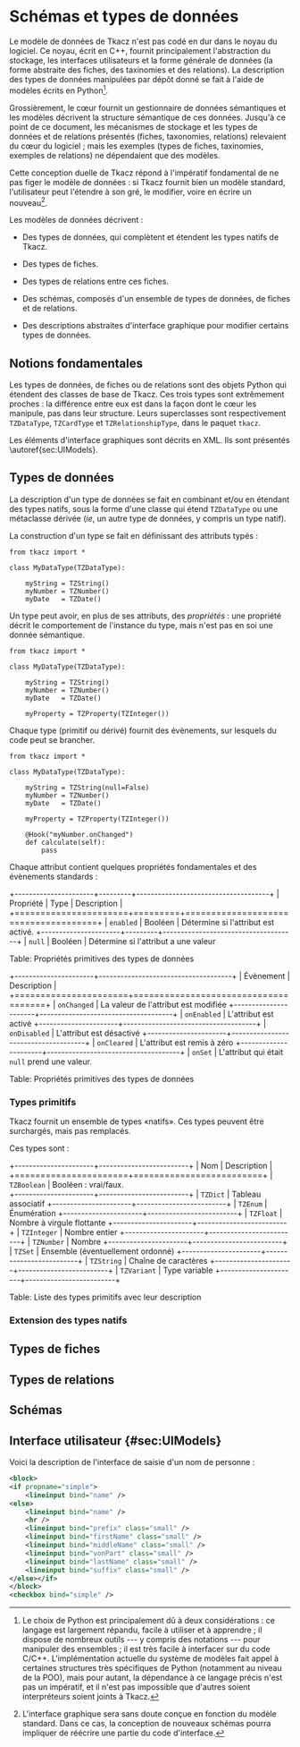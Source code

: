 
# Schémas et types de données

Le modèle de données de Tkacz n'est pas codé en dur dans le noyau du logiciel. Ce noyau, écrit en C++, fournit principalement l'abstraction du stockage, les interfaces utilisateurs et la forme générale de données (la forme abstraite des fiches, des taxinomies et des relations). La description des types de données manipulées par dépôt donné se fait à l'aide de modèles écrits en Python[^why_python].

[^why_python]: Le choix de Python est principalement dû à deux considérations : ce langage est largement répandu, facile à utiliser et à apprendre ; il dispose de nombreux outils --- y compris des notations --- pour manipuler des ensembles ; il est très facile à interfacer sur du code C/C++. L'implémentation actuelle du système de modèles fait appel à certaines structures très spécifiques de Python (notamment au niveau de la POO), mais pour autant, la dépendance à ce langage précis n'est pas un impératif, et il n'est pas impossible que  d'autres soient interpréteurs soient joints à Tkacz.

Grossièrement, le cœur fournit un gestionnaire de données sémantiques et les modèles décrivent la structure sémantique de ces données. Jusqu'à ce point de ce document, les mécanismes de stockage et les types de données et de relations présentés (fiches, taxonomies, relations) relevaient du cœur du logiciel ; mais les exemples (types de fiches, taxinomies, exemples de relations) ne dépendaient que des modèles.

Cette conception duelle de Tkacz répond à l'impératif fondamental de ne pas figer le modèle de données : si Tkacz fournit bien un modèle standard, l'utilisateur peut l'étendre à son gré, le modifier, voire en écrire un nouveau[^fromscratch].

[^fromscratch]: L'interface graphique sera sans doute conçue en fonction du modèle standard. Dans ce cas, la conception de nouveaux schémas pourra impliquer de réécrire une partie du code d'interface.

Les modèles de données décrivent :

 * Des types de données, qui complètent et étendent les types natifs de Tkacz.
 
 * Des types de fiches.
 
 * Des types de relations entre ces fiches.
 
 * Des schémas, composés d'un ensemble de types de données, de fiches et de relations.
 
 * Des descriptions abstraites d'interface graphique pour modifier certains types de données.
 
## Notions fondamentales

Les types de données, de fiches ou de relations sont des objets Python qui étendent des classes de base de Tkacz. Ces trois types sont extrêmement proches : la différence entre eux est dans la façon dont le cœur les manipule, pas dans leur structure. Leurs superclasses sont respectivement ```TZDataType```, ```TZCardType``` et ```TZRelationshipType```, dans le paquet ```tkacz```.

Les éléments d'interface graphiques sont décrits en XML. Ils sont présentés  \autoref{sec:UIModels}.

## Types de données

La description d'un type de données se fait en combinant et/ou en étendant des types natifs, sous la forme d'une classe qui étend ```TZDataType``` ou une métaclasse dérivée (*ie*, un autre type de données, y compris un type natif).

La construction d'un type se fait en définissant des attributs typés :

~~~ {.python .numberLines}
from tkacz import *

class MyDataType(TZDataType):

	myString = TZString()
	myNumber = TZNumber()
	myDate 	 = TZDate()
~~~

Un type peut avoir, en plus de ses attributs, des *propriétés* : une propriété décrit le comportement de l'instance du type, mais n'est pas en soi une donnée sémantique. 

~~~ {.python .numberLines}
from tkacz import *

class MyDataType(TZDataType):

	myString = TZString()
	myNumber = TZNumber()
	myDate 	 = TZDate()
	
	myProperty = TZProperty(TZInteger())
~~~

Chaque type (primitif ou dérivé) fournit des évènements, sur lesquels du code peut se brancher. 

~~~ {.python .numberLines}
from tkacz import *

class MyDataType(TZDataType):

	myString = TZString(null=False)
	myNumber = TZNumber()
	myDate 	 = TZDate()
	
	myProperty = TZProperty(TZInteger())
	
	@Hook("myNumber.onChanged")
	def calculate(self):
		pass
~~~

Chaque attribut contient quelques propriétés fondamentales et des évènements standards :

+----------------------+---------+-------------------------------------+
| Propriété			   | Type    | Description                         |
+======================+=========+=====================================+
| ```enabled```        | Booléen | Détermine si l'attribut est activé.
+----------------------+---------+-------------------------------------+
| ```null```           | Booléen | Détermine si l'attribut a une valeur

Table: Propriétés primitives des types de données

+----------------------+-------------------------------------+
| Évènement			   | Description                         |
+======================+=====================================+
| ```onChanged```      | La valeur de l'attribut est modifiée
+----------------------+-------------------------------------+
| ```onEnabled```      | L'attribut est activé
+----------------------+-------------------------------------+
| ```onDisabled```     | L'attribut est désactivé
+----------------------+-------------------------------------+
| ```onCleared```      | L'attribut est remis à zéro
+----------------------+-------------------------------------+
| ```onSet```          | L'attribut qui était ```null``` prend une valeur.

Table: Propriétés primitives des types de données


### Types primitifs

Tkacz fournit un ensemble de types «natifs». Ces types peuvent être surchargés, mais pas remplacés.

Ces types sont :

+----------------------+-------------------------+
| Nom				   | Description             | 
+======================+=========================+
| ```TZBoolean```      | Booléen : vrai/faux.                
+----------------------+-------------------------+
| ```TZDict```         | Tableau associatif
+----------------------+-------------------------+
| ```TZEnum```         | Énumération
+----------------------+-------------------------+
| ```TZFloat```        | Nombre à virgule flottante
+----------------------+-------------------------+
| ```TZInteger```      | Nombre entier
+----------------------+-------------------------+
| ```TZNumber```       | Nombre
+----------------------+-------------------------+
| ```TZSet```          | Ensemble (éventuellement ordonné)
+----------------------+-------------------------+
| ```TZString```       | Chaîne de caractères
+----------------------+-------------------------+
| ```TZVariant```      | Type variable
+----------------------+-------------------------+

Table: Liste des types primitifs avec leur description

### Extension des types natifs

## Types de fiches

## Types de relations

## Schémas

## Interface utilisateur {#sec:UIModels}

Voici la description de l'interface de saisie d'un nom de personne :

~~~ {.xml .numberLines}
<block>
<if propname="simple">
	<lineinput bind="name" />
<else>
	<lineinput bind="name" />
	<hr />
	<lineinput bind="prefix" class="small" />
	<lineinput bind="firstName" class="small" />
	<lineinput bind="middleName" class="small" />
	<lineinput bind="vonPart" class="small" />
	<lineinput bind="lastName" class="small" />
	<lineinput bind="suffix" class="small" />
</else></if>
</block>
<checkbox bind="simple" />
~~~